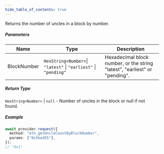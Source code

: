 ```yaml
---
hide_table_of_contents: true
---
```


<head>
  <meta
    name="description"
    content="Returns the number of uncles in a block by number."
  />
</head>

<intro-end />

Returns the number of uncles in a block by number.

##### Parameters

| Name        | Type                                                            | Description                                                                |
| ----------- | --------------------------------------------------------------- | -------------------------------------------------------------------------- |
| BlockNumber | `HexString<Number>`\| `"latest"` \| `"earliest"` \| `"pending"` | Hexadecimal block number, or the string "latest", "earliest" or "pending". |

##### Return Type

`HexString<Number>` | `null` - Number of uncles in the block or null if not found.

##### Example

```typescript title="TypeScript"
await provider.request({
  method: "eth_getUncleCountByBlockNumber",
  params: ["0x5bad55"],
});
// "0x1"
```
